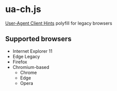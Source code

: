 # ua-ch.js

[User-Agent Client Hints](https://wicg.github.io/ua-client-hints/#interface) polyfill for legacy browsers

## Supported browsers

* Internet Explorer 11
* Edge Legacy
* Firefox
* Chromium-based
  * Chrome
  * Edge
  * Opera

